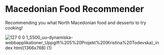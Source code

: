 # Macedonian Food Recommender
 
Recommending you what North Macedonian food and desserts to try cooking!

![127 0 0 1_5500_uu-dynamiska-webbapplikationer_Uppgift%205%20Projekt%20(Kristina%20Todevska)_index html(1366x768) (1)](https://github.com/user-attachments/assets/e930b74b-9048-4769-97a8-6917f42cbc94)

